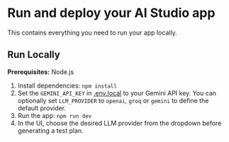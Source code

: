 # Run and deploy your AI Studio app

This contains everything you need to run your app locally.

## Run Locally

**Prerequisites:**  Node.js


1. Install dependencies:
   `npm install`
2. Set the `GEMINI_API_KEY` in [.env.local](.env.local) to your Gemini API key. You can optionally set `LLM_PROVIDER` to `openai`, `groq` or `gemini` to define the default provider.
3. Run the app:
   `npm run dev`
4. In the UI, choose the desired LLM provider from the dropdown before generating a test plan.
